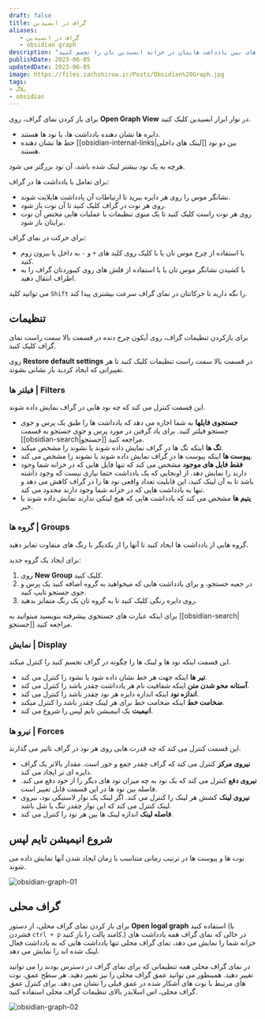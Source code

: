 ```yaml
---
draft: false
title: گراف در ابسیدین
aliases: 
   - گراف در ابسیدین
   - obsidian graph
description: "نمای گراف در ابسیدین این امکان را به شما می دهد تا رابطه های بین یادداشت هایتان در خزانه ابسیدین تان را تجسم کنید. "
publishDate: 2023-06-05
updatedDate: 2023-06-05
image: https://files.zachshirow.ir/Posts/Obsidian%20Graph.jpg
tags: 
- بلاگ
- obsidian
---
```



برای باز کردن نمای گراف، روی **Open Graph View** در نوار ابزار ابسیدین کلیک کنید. 

- دایره ها نشان دهنده یادداشت ها، یا نود ها هستند. 
- خط ها نشان دهنده [[obsidian-internal-links|لینک های داخلی]] بین دو نود هستند. 

هرچه به یک نود بیشتر لینک شده باشد، آن نود بزرگتر می شود. 

برای تعامل با یادداشت ها در گراف: 

- نشانگر موس را روی هر دایره ببرید تا ارتباطات آن یادداشت هایلایت شوند. 
- روی هر نوت در گراف کلیک کنید تا آن نوت باز شود. 
- روی هر نوت راست کلیک کنید تا یک منوی تنظیمات با عملیات هایی مختص آن نوت برایتان باز شود. 

برای حرکت در نمای گراف: 

- با استفاده از چرخ موس تان یا با کلیک روی کلید های `+` و `-` به داخل یا بیرون زوم کنید. 
- با کشیدن نشانگر موس تان یا با استفاده از فلش های روی کیبوردتان گراف را به اطراف انتقال دهید. 

می توانید کلید `Shift` را نگه دارید تا حرکاتتان در نمای گراف سرعت بیشتری پیدا کند. 

## تنظیمات

برای بازکردن تنظیمات گراف، روی آیکون چرخ دنده در قسمت بالا سمت راست نمای گراف کلیک کنید. 

روی **Restore default settings** در قسمت بالا سمت راست تنظیمات کلیک کنید تا هر تغییراتی که ایجاد کردید باز نشانی بشوند. 

### فیلتر ها | Filters

این قسمت کنترل می کند که چه نود هایی در گراف نمایش داده شوند. 

- **جستجوی فایلها** به شما اجازه می دهد که یادداشت ها را طبق یک پرس و جوی جستجو فیلتر کنید. برای یاد گرفتن در مورد پرس و جوی جستجو به قسمت [[obsidian-search|جستجو]] مراجعه کنید. 
- **تگ ها** اینکه تگ ها در گراف نمایش داده شوند یا نشوند را مشخص میکند. 
- **پیوست ها** اینکه پیوست ها در گراف نمایش داده شوند یا نشوند را مشخص می کند. 
- **فقط فایل های موجود** مشخص می کند که تنها فایل هایی که در خزانه شما وجود دارند را نمایش دهد. از اونجایی که یک یادداشت حتما نیازی نیست که وجود داشته باشد تا به آن لینک کنید، این قابلیت تعداد واقعی نود ها را در گراف کاهش می دهد و تنها به یادداشت هایی که در خزانه شما وجود دارند محدود می کند. 
- **یتیم ها** مشخص می کند که یادداشت هایی که هیچ لینکی ندارند نمایش داده شوند یا خیر. 

### گروه ها | Groups

گروه هایی از یادداشت ها ایجاد کنید تا آنها را از یکدیگر با رنگ های متفاوت تمایز دهید. 

برای ایجاد یک گروه جدید: 

1. روی **New Group** کلیک کنید. 
2. در جعبه جستجو، و برای یادداشت هایی که میخواهید به گروه اضافه کنید یک پرس و جوی جستجو تایپ کنید. 
3. روی دایره رنگی کلیک کنید تا به گروه تان یک رنگ متمایز بدهید. 

برای اینکه عبارت های جستجوی پیشرفته بنویسید میتوانید به [[obsidian-search|جستجو]] مراجعه کنید. 

### نمایش | Display

این قسمت اینکه نود ها و لینک ها را چگونه در گراف تجسم کنید را کنترل میکند. 

- **تیر ها** اینکه جهت هر خط نشان داده شود یا نشود را کنترل می کند. 
- **آستانه محو شدن متن** اینکه شفافیت نام هر یادداشت چقدر باشد را کنترل می کند. 
- **اندازه نود** اینکه اندازه دایره هر نود چقدر باشد را کنترل می کند. 
- **ضخامت خط** اینکه ضخامت خط برای هر لینک چقدر باشد را کنترل میکند. 
- **انیمیت** یک انیمیشن تایم لپس را شروع می کند.  

### نیرو ها | Forces

این قسمت کنترل می کند که چه قدرت هایی روی هر نود در گراف تاثیر می گذارند. 

- **نیروی مرکز** کنترل می کند که گراف چقدر جمع و جور است. مقدار بالاتر یک گراف دایره ای تر ایجاد می کند. 
- **نیروی دفع** کنترل می کند که یک نود به چه میزان نود های دیگر را از خود دفع می کند. فاصله بین نود ها در این قسمت قابل تغییر است. 
- **نیروی لینک** کشش هر لینک را کنترل می کند. اگر لینک یک نوار لاستیکی بود، نیروی لینک کنترل می کند که این نوار چقدر تنگ یا شل باشد. 
- **فاصله لینک** اندازه لینک ها بین هر نود را کنترل می کند. 

## شروع انیمیشن تایم لپس

نوت ها و پیوست ها در ترتیب زمانی متناسب با زمان ایجاد شدن آنها نمایش داده می شوند. 

![obsidian-graph-01](https://files.zachshirow.ir/Posts/obsidian-graph-1.png)
## گراف محلی

برای باز کردن نمای گراف محلی، از دستور **Open logal graph** استفاده کنید (با فشردن `ctrl + p` کامند پالت را باز کنید.) در حالی که نمای گراف همه یادداشت های خزانه شما را نمایش می دهد، نمای گراف محلی تنها یادداشت هایی که به یادداشت فعال لینک شده اند را نمایش می دهد. 

در نمای گراف محلی همه تنظیماتی که برای نمای گراف در دسترس بودند را می توانید تغییر دهید. همینطور می توانید عمق گراف محلی را نیز تغییر دهید. هر سطح عمق، نوت های مرتبط با نوت های آشکار شده در عمق قبلی را نشان می دهد. برای کنترل عمق گراف محلی، اس اسلایدر بالای تنظیمات گراف محلی استفاده کنید. 

![obsidian-graph-02](https://files.zachshirow.ir/Posts/obsidian-graph-2.png)
